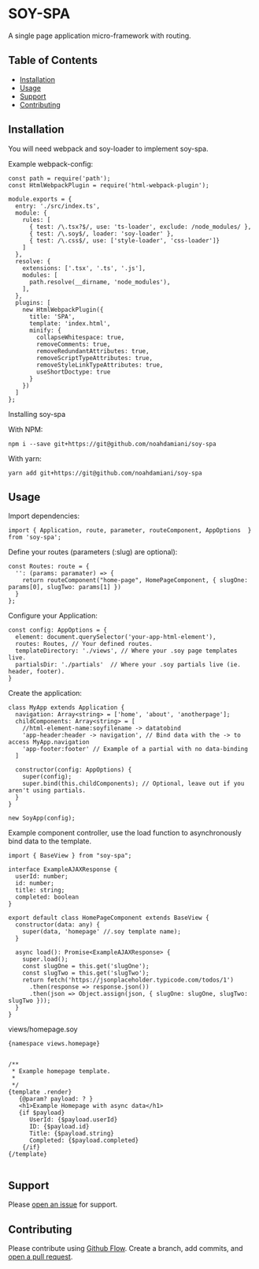 # SOY-SPA

A single page application micro-framework with routing.

## Table of Contents

- [Installation](#installation)
- [Usage](#usage)
- [Support](#support)
- [Contributing](#contributing)

## Installation

You will need webpack and soy-loader to implement soy-spa. 

Example webpack-config:

```
const path = require('path');
const HtmlWebpackPlugin = require('html-webpack-plugin');

module.exports = {
  entry: './src/index.ts',
  module: {
    rules: [
      { test: /\.tsx?$/, use: 'ts-loader', exclude: /node_modules/ },
      { test: /\.soy$/, loader: 'soy-loader' },
      { test: /\.css$/, use: ['style-loader', 'css-loader']}
    ]
  },
  resolve: {
    extensions: ['.tsx', '.ts', '.js'],
    modules: [
      path.resolve(__dirname, 'node_modules'),
    ],
  },
  plugins: [
    new HtmlWebpackPlugin({
      title: 'SPA',
      template: 'index.html',
      minify: {
        collapseWhitespace: true,
        removeComments: true,
        removeRedundantAttributes: true,
        removeScriptTypeAttributes: true,
        removeStyleLinkTypeAttributes: true,
        useShortDoctype: true
      }
    })
  ]
};
```

Installing soy-spa

With NPM: 

```
npm i --save git+https://git@github.com/noahdamiani/soy-spa
```

With yarn: 

```
yarn add git+https://git@github.com/noahdamiani/soy-spa
```

## Usage

Import dependencies:

```
import { Application, route, parameter, routeComponent, AppOptions  } from 'soy-spa'; 
```

Define your routes (parameters (:slug) are optional):
```
const Routes: route = {
  '': (params: paramater) => {
    return routeComponent("home-page", HomePageComponent, { slugOne: params[0], slugTwo: params[1] })
  }
};
```

Configure your Application:

```
const config: AppOptions = {
  element: document.querySelector('your-app-html-element'),
  routes: Routes, // Your defined routes.
  templateDirectory: './views', // Where your .soy page templates live.
  partialsDir: './partials'  // Where your .soy partials live (ie. header, footer).
}
```

Create the application:

```
class MyApp extends Application {
  navigation: Array<string> = ['home', 'about', 'anotherpage'];
  childComponents: Array<string> = [
    //html-element-name:soyfilename -> datatobind
    'app-header:header -> navigation', // Bind data with the -> to access MyApp.navigation
    'app-footer:footer' // Example of a partial with no data-binding
  ]

  constructor(config: AppOptions) {
    super(config);
    super.bind(this.childComponents); // Optional, leave out if you aren't using partials.
  }
}

new SoyApp(config);
```

Example component controller, use the load function to asynchronously bind data to the template.

```
import { BaseView } from "soy-spa";

interface ExampleAJAXResponse {
  userId: number;
  id: number;
  title: string;
  completed: boolean
}

export default class HomePageComponent extends BaseView {
  constructor(data: any) {
    super(data, 'homepage' //.soy template name);
  }

  async load(): Promise<ExampleAJAXResponse> {
    super.load();
    const slugOne = this.get('slugOne');
    const slugTwo = this.get('slugTwo');
    return fetch('https://jsonplaceholder.typicode.com/todos/1')
      .then(response => response.json())
      .then(json => Object.assign(json, { slugOne: slugOne, slugTwo: slugTwo }));
  }
}
```

views/homepage.soy
```
{namespace views.homepage}


/**
 * Example homepage template.
 *
 */
{template .render}
   {@param? payload: ? }
   <h1>Example Homepage with async data</h1>
   {if $payload}
      UserId: {$payload.userId}
      ID: {$payload.id}
      Title: {$payload.string}
      Completed: {$payload.completed}
    {/if}
{/template}


```

## Support

Please [open an issue](https://github.com/noahdamiani/soy-spa/issues/new) for support.

## Contributing

Please contribute using [Github Flow](https://guides.github.com/introduction/flow/). Create a branch, add commits, and [open a pull request](https://github.com/noahdamiani/soy-spa/compare/).